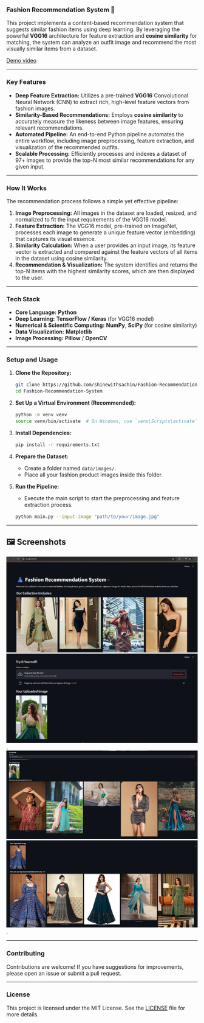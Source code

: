 ### Fashion Recommendation System 👕

This project implements a content-based recommendation system that suggests similar fashion items using deep learning. By leveraging the powerful **VGG16** architecture for feature extraction and **cosine similarity** for matching, the system can analyze an outfit image and recommend the most visually similar items from a dataset.

[Demo video](https://drive.google.com/file/d/1KssveIf1Vpn30Zw-WQg5ZUamWPiT7e_f/view?usp=sharing)

-----

### Key Features

  * **Deep Feature Extraction:** Utilizes a pre-trained **VGG16** Convolutional Neural Network (CNN) to extract rich, high-level feature vectors from fashion images.
  * **Similarity-Based Recommendations:** Employs **cosine similarity** to accurately measure the likeness between image features, ensuring relevant recommendations.
  * **Automated Pipeline:** An end-to-end Python pipeline automates the entire workflow, including image preprocessing, feature extraction, and visualization of the recommended outfits.
  * **Scalable Processing:** Efficiently processes and indexes a dataset of 97+ images to provide the top-N most similar recommendations for any given input.

-----

### How It Works

The recommendation process follows a simple yet effective pipeline:

1.  **Image Preprocessing:** All images in the dataset are loaded, resized, and normalized to fit the input requirements of the VGG16 model.
2.  **Feature Extraction:** The VGG16 model, pre-trained on ImageNet, processes each image to generate a unique feature vector (embedding) that captures its visual essence.
3.  **Similarity Calculation:** When a user provides an input image, its feature vector is extracted and compared against the feature vectors of all items in the dataset using cosine similarity.
4.  **Recommendation & Visualization:** The system identifies and returns the top-N items with the highest similarity scores, which are then displayed to the user.

-----

### Tech Stack

  * **Core Language:** **Python**
  * **Deep Learning:** **TensorFlow / Keras** (for VGG16 model)
  * **Numerical & Scientific Computing:** **NumPy**, **SciPy** (for cosine similarity)
  * **Data Visualization:** **Matplotlib**
  * **Image Processing:** **Pillow** / **OpenCV**

-----

### Setup and Usage

1.  **Clone the Repository:**

    ```bash
    git clone https://github.com/shinewithsachin/Fashion-Recommendation-System.git
    cd Fashion-Recommendation-System
    ```

2.  **Set Up a Virtual Environment (Recommended):**

    ```bash
    python -m venv venv
    source venv/bin/activate  # On Windows, use `venv\Scripts\activate`
    ```

3.  **Install Dependencies:**

    ```bash
    pip install -r requirements.txt
    ```

4.  **Prepare the Dataset:**

      * Create a folder named `data/images/`.
      * Place all your fashion product images inside this folder.

5.  **Run the Pipeline:**

      * Execute the main script to start the preprocessing and feature extraction process.

    <!-- end list -->

    ```bash
    python main.py --input-image "path/to/your/image.jpg"
    ```

-----

## 🖼 Screenshots

![Input-Output](https://github.com/shinewithsachin/Fashion-Recommendation-System/blob/main/Screenshot%202025-08-25%20225136.png)
![Input-Output](https://github.com/shinewithsachin/Fashion-Recommendation-System/blob/main/Screenshot%202025-08-25%20225200.png).
![Input-Output](https://github.com/shinewithsachin/Fashion-Recommendation-System/blob/main/Screenshot%202025-08-25%20225307.png)
![Input-Output](https://github.com/shinewithsachin/Fashion-Recommendation-System/blob/main/Screenshot%202025-08-25%20225441.png).

-----

### Contributing

Contributions are welcome\! If you have suggestions for improvements, please open an issue or submit a pull request.

-----

### License

This project is licensed under the MIT License. See the [LICENSE](LICENSE) file for more details.
